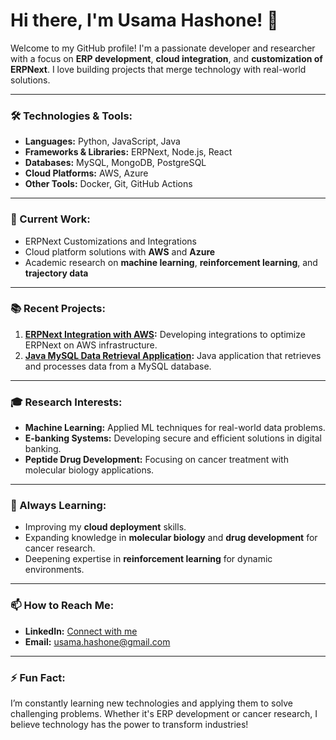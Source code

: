 # Hi there, I'm Usama Hashone! 👋

Welcome to my GitHub profile! I'm a passionate developer and researcher with a focus on **ERP development**, **cloud integration**, and **customization of ERPNext**. I love building projects that merge technology with real-world solutions.

---

### 🛠 Technologies & Tools:
- **Languages:** Python, JavaScript, Java
- **Frameworks & Libraries:** ERPNext, Node.js, React
- **Databases:** MySQL, MongoDB, PostgreSQL
- **Cloud Platforms:** AWS, Azure
- **Other Tools:** Docker, Git, GitHub Actions

---

### 🔭 Current Work:
- ERPNext Customizations and Integrations
- Cloud platform solutions with **AWS** and **Azure**
- Academic research on **machine learning**, **reinforcement learning**, and **trajectory data**

---

### 📚 Recent Projects:
1. **[ERPNext Integration with AWS](https://github.com/usama-hashone-hub/erpnext-aws-integration):** 
   Developing integrations to optimize ERPNext on AWS infrastructure.
2. **[Java MySQL Data Retrieval Application](https://github.com/usama-hashone-hub/java-mysql-retrieval):** 
   Java application that retrieves and processes data from a MySQL database.

---

### 🎓 Research Interests:
- **Machine Learning:** Applied ML techniques for real-world data problems.
- **E-banking Systems:** Developing secure and efficient solutions in digital banking.
- **Peptide Drug Development:** Focusing on cancer treatment with molecular biology applications.

---

### 🌱 Always Learning:
- Improving my **cloud deployment** skills.
- Expanding knowledge in **molecular biology** and **drug development** for cancer research.
- Deepening expertise in **reinforcement learning** for dynamic environments.

---

### 📫 How to Reach Me:
- **LinkedIn:** [Connect with me](https://www.linkedin.com/in/usama-hashone)
- **Email:** usama.hashone@gmail.com

---

### ⚡ Fun Fact:
I’m constantly learning new technologies and applying them to solve challenging problems. Whether it's ERP development or cancer research, I believe technology has the power to transform industries!

